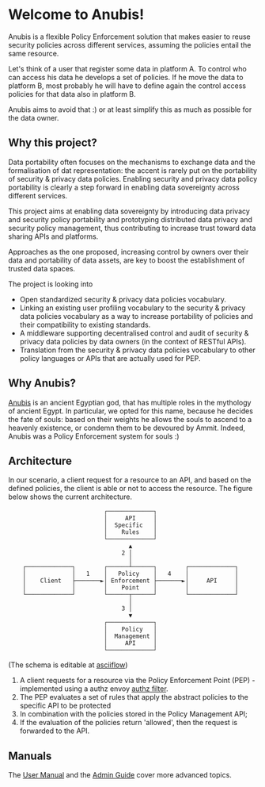 # Welcome to Anubis!

Anubis is a flexible Policy Enforcement solution that makes easier to reuse
security policies across different services, assuming the policies entail the
same resource.

Let's think of a user that register some data in platform A.
To control who can access his data he develops a set of policies.
If he move the data to platform B, most probably he will have to define again
the control access policies for that data also in platform B.

Anubis aims to avoid that :) or at least simplify this as much as possible
for the data owner.


## Why this project?

Data portability often focuses on the mechanisms to exchange data and the
formalisation of dat representation: the accent is rarely put
on the portability of security & privacy data policies.
Enabling security and privacy data policy portability is clearly
a step forward in enabling data sovereignty across different services.

This project aims at enabling data sovereignty by introducing data privacy and
security policy portability and prototyping distributed data privacy
and security policy management, thus contributing to increase
trust toward data sharing APIs and platforms.

Approaches as the one proposed, increasing control by owners over their data and
portability of data assets, are key to boost the establishment of
trusted data spaces.

The project is looking into

- Open standardized security & privacy data policies vocabulary.
- Linking an existing user profiling vocabulary to the security & privacy data
    policies vocabulary as a way to increase portability of policies and their
    compatibility to existing standards.
- A middleware supporting decentralised control and audit of security & privacy
    data policies by data owners (in the context of RESTful APIs).
- Translation from the security & privacy data policies vocabulary to other
    policy languages or APIs that are actually used for PEP.

## Why Anubis?

[Anubis](https://en.wikipedia.org/wiki/Anubis) is an ancient Egyptian god,
that has multiple roles in the mythology of ancient Egypt. In particular,
we opted for this name, because he decides the fate of souls:
based on their weights he allows the souls to ascend to a heavenly existence,
or condemn them to be devoured by Ammit. Indeed, Anubis was a Policy Enforcement
system for souls :)

## Architecture

In our scenario, a client request for a resource to an API, and based on the
defined policies, the client is able or not to access the resource.
The figure below shows the current architecture.

```ascii
                           ┌─────────────┐
                           │     API     │
                           │  Specific   │
                           │    Rules    │
                           └─────────────┘
                                  ▲
                                2 │
                                  │
    ┌─────────────┐        ┌──────┴──────┐        ┌─────────────┐
    │             │   1    │   Policy    │   4    │             │
    │    Client   ├───────►│ Enforcement ├───────►│     API     │
    │             │        │    Point    │        │             │
    └─────────────┘        └──────┬──────┘        └─────────────┘
                                  │
                                3 │
                                  ▼
                           ┌─────────────┐
                           │    Policy   │
                           │  Management │
                           │     API     │
                           └─────────────┘

```

(The schema is editable at [asciiflow](https://asciiflow.com/#/share/eJyrVspLzE1VssorzcnRUcpJrEwtUrJSqo5RqohRsrI0N9aJUaoEsozMLYCsktSKEiAnRkkBO3g0ZQ%2FxKCYmD7cxYNoxwBPGJ6Q4uCA1OTMtM5koxQpBpTmpxcSYTA3fwEybtomwGmLMAashyW1keYjcUEDSCtMPJA0RzID8nMzkSgRfAY2J6ksQxzknMzWvBJ9bpu0CKXXNS8svSk7NBSkmoBQEUJMXdncjMQPyM8GOIM7dgzR2cCYrJNdTQc002mcrLImJqiUKCp9avlGqVaoFAKtNRnk%3D))

1. A client requests for a resource via the Policy Enforcement Point (PEP) -
    implemented using a authz envoy
[authz filter](https://www.envoyproxy.io/docs/envoy/latest/start/sandboxes/ext_authz).
1. The PEP evaluates a set of rules that apply the abstract policies to the
    specific API to be protected
1. In combination with the policies stored in the Policy Management API;
1. If the evaluation of the policies return 'allowed', then the request is
    forwarded to the API.

## Manuals

The [User Manual](user/index.md) and the [Admin Guide](admin/index.md)
cover more advanced topics.
